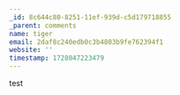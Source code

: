 ```yaml
---
_id: 8c644c80-8251-11ef-939d-c5d179718855
_parent: comments
name: tiger
email: 2daf8c240edb0c3b4803b9fe762394f1
website: ''
timestamp: 1728047223479
---
```

test
